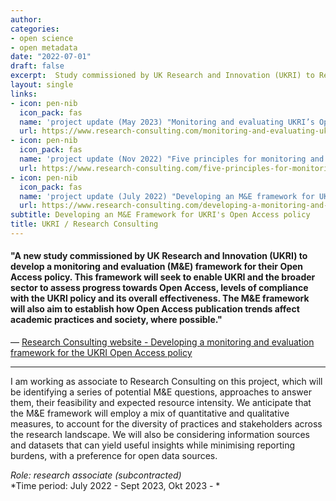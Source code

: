 ```yaml
---
author: 
categories:
- open science
- open metadata
date: "2022-07-01"
draft: false
excerpt:  Study commissioned by UK Research and Innovation (UKRI) to Research Consulting Ltd to develop a monitoring and evaluation (M&E) framework for their Open Access policy.
layout: single
links:
- icon: pen-nib
  icon_pack: fas
  name: 'project update (May 2023) "Monitoring and evaluating UKRI’s Open Access policy: Recommendations for implementation"'
  url: https://www.research-consulting.com/monitoring-and-evaluating-ukris-open-access-policy-recommendations-for-implementation/
- icon: pen-nib
  icon_pack: fas
  name: 'project update (Nov 2022) "Five principles for monitoring and evaluation: The case of UKRI’s Open Access policy"'
  url: https://www.research-consulting.com/five-principles-for-monitoring-and-evaluation-the-case-of-ukris-open-access-policy/
- icon: pen-nib
  icon_pack: fas
  name: 'project update (July 2022) "Developing an M&E framework for UKRI OA policy"'
  url: https://www.research-consulting.com/developing-a-monitoring-and-evaluation-framework-for-the-ukri-open-access-policy/
subtitle: Developing an M&E Framework for UKRI's Open Access policy
title: UKRI / Research Consulting
---
```


#### "A new study commissioned by UK Research and Innovation (UKRI) to develop a monitoring and evaluation (M&E) framework for their Open Access policy. This framework will seek to enable UKRI and the broader sector to assess progress towards Open Access, levels of compliance with the UKRI policy and its overall effectiveness. The M&E framework will also aim to establish how Open Access publication trends affect academic practices and society, where possible."

— [Research Consulting website - Developing a monitoring and evaluation framework for the UKRI Open Access policy ](https://www.research-consulting.com/developing-a-monitoring-and-evaluation-framework-for-the-ukri-open-access-policy/)

---

I am working as associate to Research Consulting on this project, which will be identifying a series of potential M&E questions, approaches to answer them, their feasibility and expected resource intensity. We anticipate that the M&E framework will employ a mix of quantitative and qualitative measures, to account for the diversity of practices and stakeholders across the research landscape. We will also be considering information sources and datasets that can yield useful insights while minimising reporting burdens, with a preference for open data sources.

*Role: research associate (subcontracted)*  
*Time period: July 2022 - Sept 2023, Okt 2023 - *
